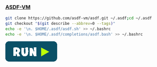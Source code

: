 ### [ASDF-VM](https://asdf-vm.com)
```bash
git clone https://github.com/asdf-vm/asdf.git ~/.asdf;cd ~/.asdf
git checkout "$(git describe --abbrev=0 --tags)"
echo -e '\n. $HOME/.asdf/asdf.sh' >> ~/.bashrc
echo -e '\n. $HOME/.asdf/completions/asdf.bash' >> ~/.bashrc
```
[![bashrun-url](../resources/bashrun.png)](br://https://raw.githubusercontent.com/rauldipeas/Unity-XP/master/extras/asdf-vm.md)